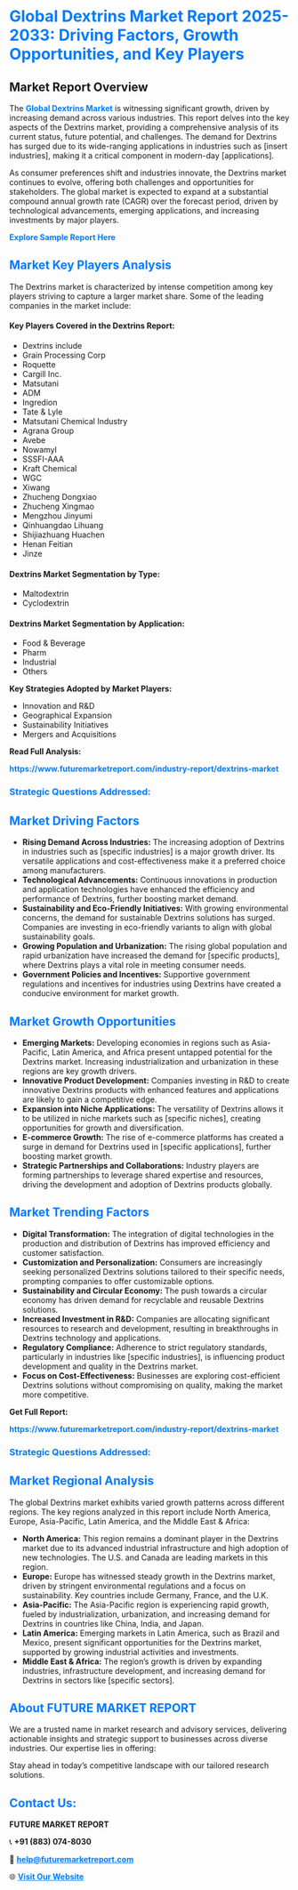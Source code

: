 <h1 style="color: #007BFF;">Global Dextrins Market Report 2025-2033: Driving Factors, Growth Opportunities, and Key Players</h1>

<section id="overview">
<h2>Market Report Overview</h2>
<p>The <a href="https://www.futuremarketreport.com/industry-report/dextrins-market" style="color: #007BFF; text-decoration: none;"><strong>Global Dextrins Market</strong></a> is witnessing significant growth, driven by increasing demand across various industries. This report delves into the key aspects of the Dextrins market, providing a comprehensive analysis of its current status, future potential, and challenges. The demand for Dextrins has surged due to its wide-ranging applications in industries such as [insert industries], making it a critical component in modern-day [applications].</p>
<p>As consumer preferences shift and industries innovate, the Dextrins market continues to evolve, offering both challenges and opportunities for stakeholders. The global market is expected to expand at a substantial compound annual growth rate (CAGR) over the forecast period, driven by technological advancements, emerging applications, and increasing investments by major players.</p>
</section>

<section id="overview">
<p><a href="https://www.futuremarketreport.com/request-sample/reportId=100678" style="color: #007BFF; text-decoration: none;"><strong>Explore Sample Report Here</strong></a></p>
</section>

<section id="key-players">
<h2 style="color: #007BFF;">Market Key Players Analysis</h2>
<p>The Dextrins market is characterized by intense competition among key players striving to capture a larger market share. Some of the leading companies in the market include:</p>
<h4>Key Players Covered in the Dextrins Report:</h4>
<ul><li>Dextrins include</li><li>Grain Processing Corp</li><li>Roquette</li><li>Cargill Inc.</li><li>Matsutani</li><li>ADM</li><li>Ingredion</li><li>Tate &amp; Lyle</li><li>Matsutani Chemical Industry</li><li>Agrana Group</li><li>Avebe</li><li>Nowamyl</li><li>SSSFI-AAA</li><li>Kraft Chemical</li><li>WGC</li><li>Xiwang</li><li>Zhucheng Dongxiao</li><li>Zhucheng Xingmao</li><li>Mengzhou Jinyumi</li><li>Qinhuangdao Lihuang</li><li>Shijiazhuang Huachen</li><li>Henan Feitian</li><li>Jinze</li></ul>
<h4>Dextrins Market Segmentation by Type:</h4>
<ul><li>Maltodextrin</li><li>Cyclodextrin</li></ul>

<h4>Dextrins Market Segmentation by Application:</h4>
<ul><li>Food &amp; Beverage</li><li>Pharm</li><li>Industrial</li><li>Others</li></ul>
<p><strong>Key Strategies Adopted by Market Players:</strong></p>
<ul>
<li>Innovation and R&D</li>
<li>Geographical Expansion</li>
<li>Sustainability Initiatives</li>
<li>Mergers and Acquisitions</li>
</ul>
</section>

<section>
<p><strong>Read Full Analysis: </strong></p><a href="https://www.futuremarketreport.com/industry-report/dextrins-market" style="color: #007BFF; text-decoration: none;"><strong>https://www.futuremarketreport.com/industry-report/dextrins-market</strong></a>
<h3 style="color: #007BFF;">Strategic Questions Addressed:</h3>
</section>

<section id="driving-factors">
<h2 style="color: #007BFF;">Market Driving Factors</h2>
<ul>
<li><strong>Rising Demand Across Industries:</strong> The increasing adoption of Dextrins in industries such as [specific industries] is a major growth driver. Its versatile applications and cost-effectiveness make it a preferred choice among manufacturers.</li>
<li><strong>Technological Advancements:</strong> Continuous innovations in production and application technologies have enhanced the efficiency and performance of Dextrins, further boosting market demand.</li>
<li><strong>Sustainability and Eco-Friendly Initiatives:</strong> With growing environmental concerns, the demand for sustainable Dextrins solutions has surged. Companies are investing in eco-friendly variants to align with global sustainability goals.</li>
<li><strong>Growing Population and Urbanization:</strong> The rising global population and rapid urbanization have increased the demand for [specific products], where Dextrins plays a vital role in meeting consumer needs.</li>
<li><strong>Government Policies and Incentives:</strong> Supportive government regulations and incentives for industries using Dextrins have created a conducive environment for market growth.</li>
</ul>
</section>

<section id="growth-opportunities">
<h2 style="color: #007BFF;">Market Growth Opportunities</h2>
<ul>
<li><strong>Emerging Markets:</strong> Developing economies in regions such as Asia-Pacific, Latin America, and Africa present untapped potential for the Dextrins market. Increasing industrialization and urbanization in these regions are key growth drivers.</li>
<li><strong>Innovative Product Development:</strong> Companies investing in R&D to create innovative Dextrins products with enhanced features and applications are likely to gain a competitive edge.</li>
<li><strong>Expansion into Niche Applications:</strong> The versatility of Dextrins allows it to be utilized in niche markets such as [specific niches], creating opportunities for growth and diversification.</li>
<li><strong>E-commerce Growth:</strong> The rise of e-commerce platforms has created a surge in demand for Dextrins used in [specific applications], further boosting market growth.</li>
<li><strong>Strategic Partnerships and Collaborations:</strong> Industry players are forming partnerships to leverage shared expertise and resources, driving the development and adoption of Dextrins products globally.</li>
</ul>
</section>

<section id="trending-factors">
<h2 style="color: #007BFF;">Market Trending Factors</h2>
<ul>
<li><strong>Digital Transformation:</strong> The integration of digital technologies in the production and distribution of Dextrins has improved efficiency and customer satisfaction.</li>
<li><strong>Customization and Personalization:</strong> Consumers are increasingly seeking personalized Dextrins solutions tailored to their specific needs, prompting companies to offer customizable options.</li>
<li><strong>Sustainability and Circular Economy:</strong> The push towards a circular economy has driven demand for recyclable and reusable Dextrins solutions.</li>
<li><strong>Increased Investment in R&D:</strong> Companies are allocating significant resources to research and development, resulting in breakthroughs in Dextrins technology and applications.</li>
<li><strong>Regulatory Compliance:</strong> Adherence to strict regulatory standards, particularly in industries like [specific industries], is influencing product development and quality in the Dextrins market.</li>
<li><strong>Focus on Cost-Effectiveness:</strong> Businesses are exploring cost-efficient Dextrins solutions without compromising on quality, making the market more competitive.</li>
</ul>
</section>

<section>
<p><strong>Get Full Report: </strong></p><a href="https://www.futuremarketreport.com/industry-report/dextrins-market" style="color: #007BFF; text-decoration: none;"><strong>https://www.futuremarketreport.com/industry-report/dextrins-market</strong></a>
<h3 style="color: #007BFF;">Strategic Questions Addressed:</h3>
</section>


<section id="regional-analysis">
<h2 style="color: #007BFF;">Market Regional Analysis</h2>
<p>The global Dextrins market exhibits varied growth patterns across different regions. The key regions analyzed in this report include North America, Europe, Asia-Pacific, Latin America, and the Middle East & Africa:</p>
<ul>
<li><strong>North America:</strong> This region remains a dominant player in the Dextrins market due to its advanced industrial infrastructure and high adoption of new technologies. The U.S. and Canada are leading markets in this region.</li>
<li><strong>Europe:</strong> Europe has witnessed steady growth in the Dextrins market, driven by stringent environmental regulations and a focus on sustainability. Key countries include Germany, France, and the U.K.</li>
<li><strong>Asia-Pacific:</strong> The Asia-Pacific region is experiencing rapid growth, fueled by industrialization, urbanization, and increasing demand for Dextrins in countries like China, India, and Japan.</li>
<li><strong>Latin America:</strong> Emerging markets in Latin America, such as Brazil and Mexico, present significant opportunities for the Dextrins market, supported by growing industrial activities and investments.</li>
<li><strong>Middle East & Africa:</strong> The region’s growth is driven by expanding industries, infrastructure development, and increasing demand for Dextrins in sectors like [specific sectors].</li>
</ul>
</section>

<footer>
<h2 style="color: #007BFF;">About FUTURE MARKET REPORT</h2>
<p>We are a trusted name in market research and advisory services, delivering actionable insights and strategic support to businesses across diverse industries. Our expertise lies in offering:</p>

<p>Stay ahead in today’s competitive landscape with our tailored research solutions.</p>

<h2 style="color: #007BFF;">Contact Us:</h2>
<p><strong>FUTURE MARKET REPORT</strong></p>
<p>📞 <strong>+91 (883) 074-8030</strong></p>
<p>📧 <strong><a href="mailto:help@futuremarketreport.com" style="color: #007BFF;">help@futuremarketreport.com</a></strong></p>
<p>🌐 <strong><a href="https://www.futuremarketreport.com/" style="color: #007BFF;">Visit Our Website</a></strong></p>
</footer>
